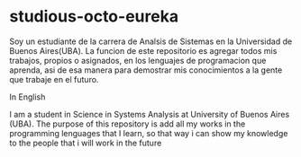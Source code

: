 # studious-octo-eureka

Soy un estudiante de la carrera de Analsis de Sistemas en la Universidad de Buenos Aires(UBA). 
La funcion de este repositorio es agregar todos mis trabajos, propios o asignados, en los lenguajes de programacion que aprenda, asi de esa manera para demostrar mis conocimientos a la gente que trabaje en el futuro.

In English

I am a student in Science in Systems Analysis at University of Buenos Aires (UBA).
The purpose of this repository is  add all my works in the programming lenguages that I learn, so that way i can show my knowledge to the people that i will work in the future
